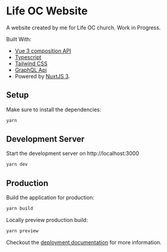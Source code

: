 # Life OC Website

A website created by me for Life OC church. Work in Progress.

Built With:

- [Vue 3 composition API](https://vuejs.org/)
- [Typescript](https://www.typescriptlang.org/)
- [Tailwind CSS](https://tailwindcss.com/)
- [GraphQL Api](https://graphql.org/)
- Powered by [NuxtJS 3](https://v3.nuxtjs.org/).

## Setup

Make sure to install the dependencies:

```bash
yarn
```

## Development Server

Start the development server on http://localhost:3000

```bash
yarn dev
```

## Production

Build the application for production:

```bash
yarn build
```

Locally preview production build:

```bash
yarn preview
```

Checkout the [deployment documentation](https://v3.nuxtjs.org/guide/deploy/presets) for more information.

